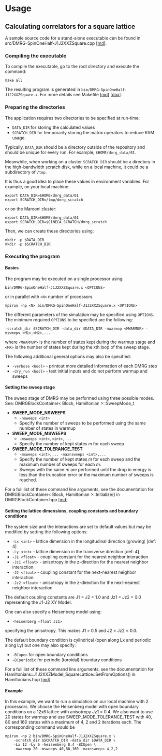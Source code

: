 # Usage

## Calculating correlators for a square lattice

A sample source code for a stand-alone executable can be found in src/DMRG-SpinOneHalf-J1J2XXZSquare.cpp
[[md](../src/DMRG-SpinOneHalf-J1J2XXZSquare.cpp)].

### Compiling the executable

To compile the executable, go to the root directory and execute the command:

    make all

The resulting program is generated in `bin/DMRG-SpinOneHalf-J1J2XXZSquare.x`.
For more details see Makefile [[md](../Makefile)]  [[dox](../../Makefile)].

### Preparing the directories

The application requires two directories to be specified at run-time:
  - `DATA_DIR` for storing the calculated values
  - `SCRATCH_DIR` for temporarily storing the matrix operators to reduce RAM usage.

Typically, `DATA_DIR` should be a directory outside of the repository and should be unique for every run.
For example, `$HOME/dmrg_data/01`.

Meanwhile, when working on a cluster `SCRATCH_DIR` should be a
directory in the high-bandwidth scratch disk, while on a local machine, it could be a subdirectory of `/tmp`.

It is thus a good idea to place these values in environment variables. For example, on your local machine:

    export DATA_DIR=$HOME/dmrg_data/01
    export SCRATCH_DIR=/tmp/dmrg_scratch

or on the Marconi cluster:

    export DATA_DIR=$HOME/dmrg_data/01
    export SCRATCH_DIR=$CINECA_SCRATCH/dmrg_scratch

Then, we can create these directories using:

    mkdir -p $DATA_DIR
    mkdir -p $SCRATCH_DIR

### Executing the program

#### Basics

The program may be executed on a single processor using

    bin/DMRG-SpinOneHalf-J1J2XXZSquare.x <OPTIONS>

or in parallel with `<N>` number of processors

    mpirun -np <N> bin/DMRG-SpinOneHalf-J1J2XXZSquare.x <OPTIONS>

The different parameters of the simulation may be specified using `OPTIONS`.
The minimum required `OPTIONS` to be specified are the following:

    -scratch_dir $SCRATCH_DIR -data_dir $DATA_DIR -mwarmup <MWARMUP> -msweeps <M1>,<M2>,...

where `<MWARMUP>` is the number of states kept during the warmup stage and `<MX>` is the number of
states kept during the `X`th loop of the sweep stage.

The following additional general options may also be specified:
 - `-verbose <bool>` - printout more detailed information of each DMRG step
 - `-dry_run <bool>` - test initial inputs and do not perform warmup and sweeps

#### Setting the sweep stage

The sweep stage of DMRG may be performed using three possible modes. See: DMRGBlockContainer< Block, Hamiltonian >::SweepMode_t

 - **SWEEP_MODE_NSWEEPS**
    - `-nsweeps <int>`
    - Specify the number of sweeps to be performed using the same number of states in warmup
 - **SWEEP_MODE_MSWEEPS**
    - `-msweeps <int>,<int>,...`
    - Specify the number of kept states *m* for each sweep
 - **SWEEP_MODE_TOLERANCE_TEST**
    - `-msweeps <int>,... -maxnsweeps <int>,...`
    - Specify the number of kept states *m* for each sweep and the maximum number of sweeps for each *m*.
    - Sweeps with the same *m* are performed until the drop in energy is less than the truncation error or the maximum number of sweeps is reached.

For a full list of these command line arguments, see the documentation for
DMRGBlockContainer< Block, Hamiltonian >::Initialize() in DMRGBlockContainer.hpp [[md]](../include/DMRGBlockContainer.hpp)

#### Setting the lattice dimensions, coupling constants and boundary conditions

The system size and the interactions are set to default values but may be modified by setting the
following options:
 - `-Lx <int>` - lattice dimension in the longitudinal direction (growing) [def: 4]
 - `-Ly <int>` - lattice dimension in the transverse direction [def: 4]
 - `-J1 <float>` - coupling constant for the nearest neighbor interaction
 - `-Jz1 <float>` - anisotropy in the z-direction for the nearest neighbor interaction
 - `-J2 <float>` - coupling constant for the next-nearest neighbor interaction
 - `-Jz2 <float>` - anisotropy in the z-direction for the next-nearest neighbor interaction

The default coupling constants are J1 = J2 = 1.0 and Jz1 = Jz2 = 0.0 representing the J1-J2 XY Model.

One can also specify a Heisenberg model using:
 - `-heisenberg <float Jz1>`

specifying the anisotropy. This makes J1 = 0.5 and J2 = Jz2 = 0.0.

The default boundary condition is cylindrical (open along Lx and periodic along Ly) but one may also specify:
 - `-BCopen` for open boundary conditions
 - `-BCperiodic` for periodic (toroidal) boundary conditions

For a full list of these command line arguments, see the documentation for
Hamiltonians::J1J2XXZModel_SquareLattice::SetFromOptions() in Hamiltonians.hpp [[md]](../include/Hamiltonians.hpp)

#### Example

In this example, we want to run a simulation on our local machine with 2 processors.
We choose the Heisenberg model with open boundary conditions on a 12x6 lattice with anisotropy Jz1 = 0.4.
We also want to use 20 states for warmup and use SWEEP_MODE_TOLERANCE_TEST with 40, 80 and 160 states with a maximum of
4, 2 and 2 iterations each. The corresponding command would be

    mpirun -np 2 bin/DMRG-SpinOneHalf-J1J2XXZSquare.x \
        -scratch_dir $SCRATCH_DIR -data_dir $DATA_DIR \
        -Lx 12 -Ly 6 -heisenberg 0.4 -BCOpen \
        -mwarmup 20 -msweeps 40,80,160 -maxnsweeps 4,2,2
